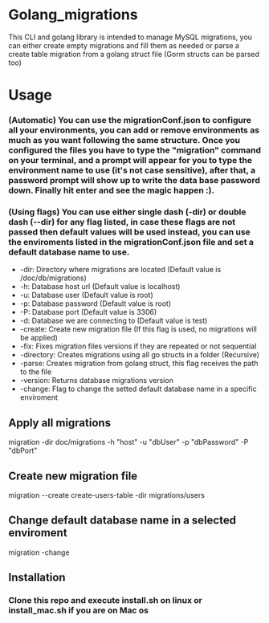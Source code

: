 # Golang_migrations

This CLI and golang library is intended to manage MySQL migrations, you can either create empty migrations and fill them as needed or parse a create table migration from a golang struct file (Gorm structs can be parsed too)

# Usage

### (Automatic) You can use the migrationConf.json to configure all your environments, you can add or remove environments as much as you want following the same structure. Once you configured the files you have to type the "migration" command on your terminal, and a prompt will appear for you to type the environment name to use (it's not case sensitive), after that, a password prompt will show up to write the data base password down. Finally hit enter and see the magic happen :).

### (Using flags) You can use either single dash (-dir) or double dash (--dir) for any flag listed, in case these flags are not passed then default values will be used instead, you can use the enviroments listed in the migrationConf.json file and set a default database name to use.

- -dir: Directory where migrations are located (Default value is /doc/db/migrations)
- -h: Database host url (Default value is localhost)
- -u: Database user (Default value is root)
- -p: Database password (Default value is root)
- -P: Database port (Default value is 3306)
- -d: Database we are connecting to (Default value is test)
- -create: Create new migration file (If this flag is used, no migrations will be applied)
- -fix: Fixes migration files versions if they are repeated or not sequential
- -directory: Creates migrations using all go structs in a folder (Recursive)
- -parse: Creates migration from golang struct, this flag receives the path to the file
- -version: Returns database migrations version
- -change: Flag to change the setted default database name in a specific enviroment

## Apply all migrations
migration -dir doc/migrations -h "host" -u "dbUser" -p "dbPassword" -P "dbPort"

## Create new migration file
migration --create create-users-table -dir migrations/users

## Change default database name in a selected enviroment
migration -change

## Installation

### Clone this repo and execute install.sh on linux or install_mac.sh if you are on Mac os
